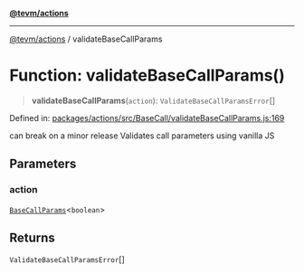 [**@tevm/actions**](../README.md)

***

[@tevm/actions](../globals.md) / validateBaseCallParams

# Function: validateBaseCallParams()

> **validateBaseCallParams**(`action`): `ValidateBaseCallParamsError`[]

Defined in: [packages/actions/src/BaseCall/validateBaseCallParams.js:169](https://github.com/evmts/tevm-monorepo/blob/main/packages/actions/src/BaseCall/validateBaseCallParams.js#L169)

can break on a minor release
Validates call parameters using vanilla JS

## Parameters

### action

[`BaseCallParams`](../type-aliases/BaseCallParams.md)\<`boolean`\>

## Returns

`ValidateBaseCallParamsError`[]

